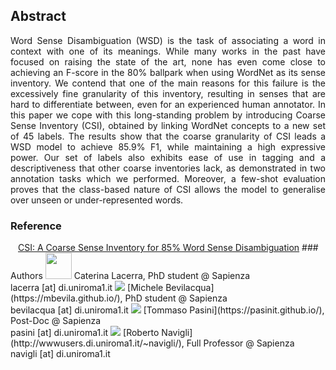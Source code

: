 <style>
.btn {
  float: left;
  background-color: transparent;
  border: none;
}
</style>

<h2>Abstract</h2>
<p style="text-align: justify;">Word Sense Disambiguation (WSD) is the task of associating a word in context with one of its meanings. While many works in the past have focused on raising the state of the art, none has even come close to achieving an F-score in the 80% ballpark when using WordNet as its sense inventory. We contend that one of the main reasons for this failure is the excessively fine granularity of this inventory, resulting in senses that are hard to differentiate between, even for an experienced human annotator. In this paper we cope with this long-standing problem by introducing Coarse Sense Inventory (CSI), obtained by linking WordNet concepts to a new set of 45 labels. The results show that the coarse granularity of CSI leads a WSD model to achieve 85.9% F1, while maintaining a high expressive power. Our set of labels also exhibits ease of use in tagging and a descriptiveness that other coarse inventories lack, as demonstrated in two annotation tasks which we performed. Moreover, a few-shot evaluation proves that the class-based nature of CSI allows the model to generalise over unseen or under-represented words.</p>
  
<div>
  <h3 style="vertical-align:middle;"> Reference </h3>
  <form action="https://raw.githubusercontent.com/caterinaLacerra/CSI/master/_download/bibtex" method="get" target="_blank"> 
  <button id="button" class="btn"><i class="far fa-bookmark"></i></button>
  </form>

 </div>
<a href="https://pasinit.github.io/papers/lacerra_etal_aaai2020.pdf" download target='_blank'>CSI: A Coarse Sense Inventory for 85% Word Sense Disambiguation</a>
### Authors
<img src="https://raw.githubusercontent.com/caterinaLacerra/CSI/master/_images/dino4.jpg" height="42" width="42">
Caterina Lacerra, PhD student @ Sapienza<br/>
lacerra [at] di.uniroma1.it

<img src="https://raw.githubusercontent.com/caterinaLacerra/CSI/master/_images/dino2.jpg">
[Michele Bevilacqua](https://mbevila.github.io/), PhD student @ Sapienza<br/>
bevilacqua [at] di.uniroma1.it

<img src="https://raw.githubusercontent.com/caterinaLacerra/CSI/master/_images/dino3.jpg">
[Tommaso Pasini](https://pasinit.github.io/), Post-Doc @ Sapienza<br/>
pasini [at] di.uniroma1.it

<img src="https://raw.githubusercontent.com/caterinaLacerra/CSI/master/_images/dino1.jpg">
[Roberto Navigli](http://wwwusers.di.uniroma1.it/~navigli/), Full Professor @ Sapienza<br/>
navigli [at] di.uniroma1.it
